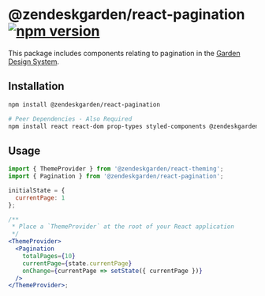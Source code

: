 # @zendeskgarden/react-pagination [![npm version](https://img.shields.io/npm/v/@zendeskgarden/react-pagination.svg?style=flat-square)](https://www.npmjs.com/package/@zendeskgarden/react-pagination)

This package includes components relating to pagination in the
[Garden Design System](https://zendeskgarden.github.io/).

## Installation

```sh
npm install @zendeskgarden/react-pagination

# Peer Dependencies - Also Required
npm install react react-dom prop-types styled-components @zendeskgarden/react-theming
```

## Usage

```jsx static
import { ThemeProvider } from '@zendeskgarden/react-theming';
import { Pagination } from '@zendeskgarden/react-pagination';

initialState = {
  currentPage: 1
};

/**
 * Place a `ThemeProvider` at the root of your React application
 */
<ThemeProvider>
  <Pagination
    totalPages={10}
    currentPage={state.currentPage}
    onChange={currentPage => setState({ currentPage })}
  />
</ThemeProvider>;
```
